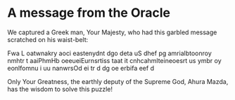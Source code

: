 A message from the Oracle
=========================

We captured a Greek man, Your Majesty, who had this garbled message scratched on his waist-belt:

Fwa  L oatwnakry aoci eastenydnt dgo deta uS dhef pg amrialbtoonroy nmhtr t  aaiPhmHb oeeueiEurnsrtiss taat it cnhcahmlteineoesrt  us  ymbr oy eonlfomnu i uu nanwrsOd ei tr d dg  oe erbifa  eef d 

Only Your Greatness, the earthly deputy of the Supreme God, Ahura Mazda, has the wisdom to solve this puzzle!